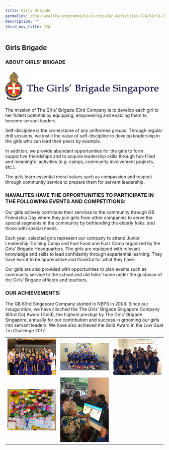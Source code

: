```yaml
---
title: Girls Brigade
permalink: /the-navalite-programme/Co-Curricular-Activities-CCA/Girls-Brigade/
description: ""
third_nav_title: CCA
---
```




## Girls Brigade 

### ABOUT GIRLS' BRIGADE

![](/images/gb1.png)

The mission of The Girls’ Brigade 63rd Company is to develop each girl to her fullest potential by equipping, empowering and enabling them to become servant leaders.
  
Self-discipline is the cornerstone of any uniformed groups. Through regular drill sessions, we instill the value of self-discipline to develop leadership in the girls who can lead their peers by example. 

In addition, we provide abundant opportunities for the girls to form supportive friendships and to acquire leadership skills through fun-filled and meaningful activities (e.g. camps, community involvement projects, etc.). 

The girls learn essential moral values such as compassion and respect through community service to prepare them for servant leadership.

### NAVALITES HAVE THE OPPORTUNITIES TO PARTICIPATE IN THE FOLLOWING EVENTS AND COMPETITIONS:

Our girls actively contribute their services to the community through GB Friendship Day where they join girls from other companies to serve the special segments in the community by befriending the elderly folks, and those with special needs. 

  

Each year, selected girls represent our company to attend Junior Leadership Training Camp and Fast Food and Fuzz Camp organized by the Girls’ Brigade Headquarters. The girls are equipped with relevant knowledge and skills to lead confidently through experiential learning. They have learnt to be appreciative and thankful for what they have.

  

Our girls are also provided with opportunities to plan events such as community service to the school and old folks’ home under the guidance of the Girls’ Brigade officers and teachers.

### OUR ACHIEVEMENTS:

The GB 63rd Singapore Company started in NBPS in 2004. Since our inauguration, we have clinched the The Girls’ Brigade Singapore Company (63rd Co) Award (Gold), the highest prestige by The Girls’ Brigade Singapore, annually for our contribution and success in grooming our girls into servant leaders. We have also achieved the Gold Award in the Low Guat Tin Challenge 2017.



|  |  |  |
| -------- | -------- | -------- |
|  ![](/images/gb2.jpeg)    |  ![](/images/gb3.jpeg)    |    ![](/images/gb4.jpeg)  |
|    ![](/images/gb5.jpeg)  |  ![](/images/gb6.jpeg)    |      |

